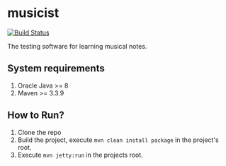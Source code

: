 # musicist
[![Build Status](https://travis-ci.org/aistomin/musicist.svg?branch=master)](https://travis-ci.org/aistomin/musicist)

The testing software for learning musical notes.

## System requirements
1. Oracle Java >= 8
2. Maven >= 3.3.9

## How to Run?
1. Clone the repo
2. Build the project, execute ```mvn clean install package``` in the project's root.
2. Execute ```mvn jetty:run``` in the projects root.
